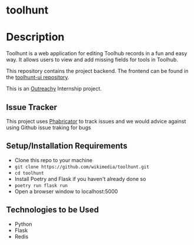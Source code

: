 # toolhunt

# Description

Toolhunt is a web application for editing Toolhub records in a fun and easy way.
It allows users to view and add missing fields for tools in Toolhub.

This repository contains the project backend.
The frontend can be found in the [toolhunt-ui repository](https://github.com/wikimedia/toolhunt-ui).

This is an [Outreachy](https://www.outreachy.org/) Internship project.

## Issue Tracker

This project uses [Phabricator](https://phabricator.wikimedia.org/project/board/6283/) to track issues and we would advice against using Github issue traking for bugs

## Setup/Installation Requirements

- Clone this repo to your machine
- `git clone https://github.com/wikimedia/toolhunt.git`
- `cd toolhunt`
- Install Poetry and Flask if you haven't already done so
- `poetry run flask run`
- Open a browser window to localhost:5000

## Technologies to be Used

- Python
- Flask
- Redis
